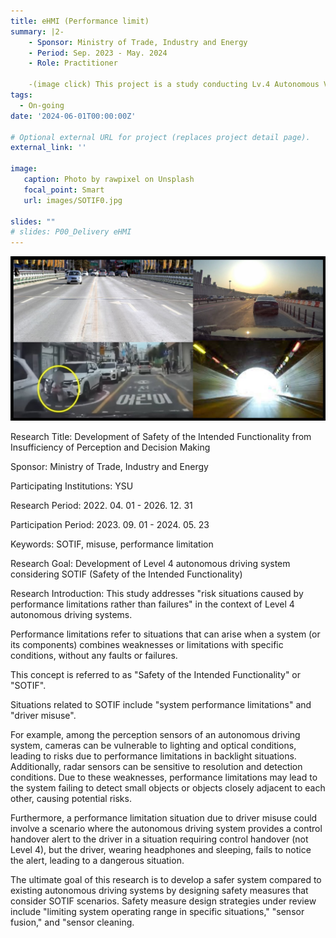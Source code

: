 ```yaml
---
title: eHMI (Performance limit)
summary: |2-
    - Sponsor: Ministry of Trade, Industry and Energy
    - Period: Sep. 2023 - May. 2024
    - Role: Practitioner

    -(image click) This project is a study conducting Lv.4 Autonomous Vehicle HARA Analysis and SOTIF scenario verification
tags:
  - On-going
date: '2024-06-01T00:00:00Z'

# Optional external URL for project (replaces project detail page).
external_link: ''

image:
   caption: Photo by rawpixel on Unsplash
   focal_point: Smart  
   url: images/SOTIF0.jpg

slides: ""
# slides: P00_Delivery eHMI
---
```


![screen reader text](SOTIF0.jpg "Examples of SOTIF Scenarios")

Research Title: Development of Safety of the Intended Functionality from Insufficiency of Perception and Decision Making

Sponsor: Ministry of Trade, Industry and Energy

Participating Institutions: YSU

Research Period: 2022. 04. 01 - 2026. 12. 31

Participation Period: 2023. 09. 01 - 2024. 05. 23

Keywords: SOTIF, misuse, performance limitation

Research Goal: Development of Level 4 autonomous driving system considering SOTIF (Safety of the Intended Functionality)

Research Introduction:
This study addresses "risk situations caused by performance limitations rather than failures" in the context of Level 4 autonomous driving systems.

Performance limitations refer to situations that can arise when a system (or its components) combines weaknesses or limitations with specific conditions, without any faults or failures.

This concept is referred to as "Safety of the Intended Functionality" or "SOTIF".

Situations related to SOTIF include "system performance limitations" and "driver misuse".

For example, among the perception sensors of an autonomous driving system, cameras can be vulnerable to lighting and optical conditions, leading to risks due to performance limitations in backlight situations. Additionally, radar sensors can be sensitive to resolution and detection conditions. Due to these weaknesses, performance limitations may lead to the system failing to detect small objects or objects closely adjacent to each other, causing potential risks.

Furthermore, a performance limitation situation due to driver misuse could involve a scenario where the autonomous driving system provides a control handover alert to the driver in a situation requiring control handover (not Level 4), but the driver, wearing headphones and sleeping, fails to notice the alert, leading to a dangerous situation.

The ultimate goal of this research is to develop a safer system compared to existing autonomous driving systems by designing safety measures that consider SOTIF scenarios. Safety measure design strategies under review include "limiting system operating range in specific situations," "sensor fusion," and "sensor cleaning.